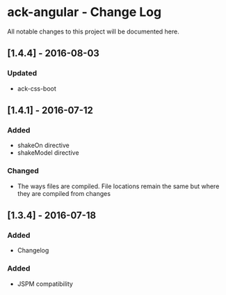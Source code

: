 # ack-angular - Change Log
All notable changes to this project will be documented here.

## [1.4.4] - 2016-08-03
### Updated
- ack-css-boot

## [1.4.1] - 2016-07-12
### Added
- shakeOn directive
- shakeModel directive
### Changed
- The ways files are compiled. File locations remain the same but where they are compiled from changes

## [1.3.4] - 2016-07-18
### Added
- Changelog
### Added
- JSPM compatibility
